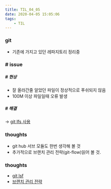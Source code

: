```yaml
---
title: TIL_04_05
date: 2020-04-05 15:05:06
tags:
    - TIL
---
```



### git
- 기존에 가지고 있던 레파지토리 정리중

### # issue
##### # 현상
 - 잘 올라간줄 알았던 파일이 정상적으로 푸쉬되지 않음
 - 100M 이상 파일일때 오류 발생
 
 ##### # 해결
 -> [git lfs 사용](https://arclab.tistory.com/216) 


### thoughts
- git hub 서브 모듈도 한번 생각해 볼 것
- 추가적으로 브랜치 관리 전략(git-flow)읽어 볼 것.


### thoughts
- [git lsf](https://git-lfs.github.com/)
- [브랜치 관리 전략](http://wiki.webnori.com/pages/viewpage.action?pageId=10813480)
